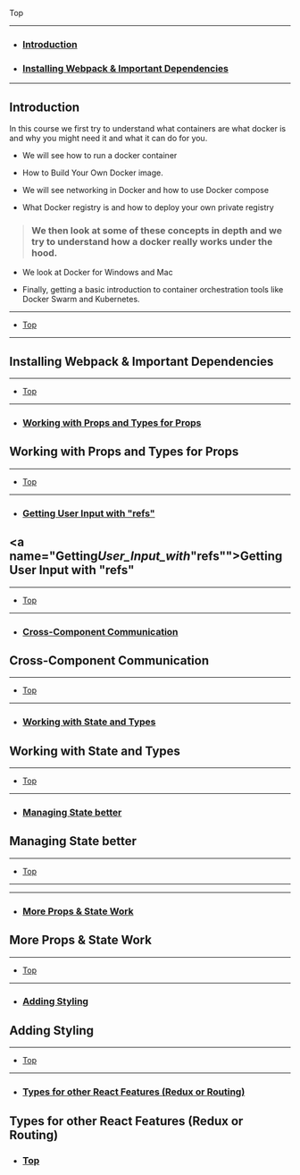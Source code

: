 <a name="Back_To_Top"></a> Top

---

- ### [Introduction](#Introduction)
- ### [Installing Webpack & Important Dependencies](#Installing_Webpack_&_Important_Dependencies)

---

## <a name="Introduction"></a>Introduction

In this course we first try to understand what containers are what docker is and why you might need it and what it can do for you.

- We will see how to run a docker container

- How to Build Your Own Docker image.

- We will see networking in Docker and how to use Docker compose

- What Docker registry is and how to deploy your own private registry

> ### We then look at some of these concepts in depth and we try to understand how a docker really works under the hood.

- We look at Docker for Windows and Mac

- Finally, getting a basic introduction to container orchestration tools like Docker Swarm and Kubernetes.

---

- [Top](#Back_To_Top)

---

## <a name="Installing_Webpack_&_Important_Dependencies"></a>Installing Webpack & Important Dependencies

---

- [Top](#Back_To_Top)

---

- ### [Working with Props and Types for Props](#Working_with_Props_and_Types_for_Props)

## <a name="Working_with_Props_and_Types_for_Props"></a>Working with Props and Types for Props

---

- [Top](#Back_To_Top)

---

- ### [Getting User Input with "refs"](#Getting_User_Input_with_"refs")

## <a name="Getting*User_Input_with*"refs""></a>Getting User Input with "refs"

---

- [Top](#Back_To_Top)

---

- ### [Cross-Component Communication](#Cross-Component_Communication)

## <a name="Cross-Component_Communication"></a>Cross-Component Communication

---

- [Top](#Back_To_Top)

---

- ### [Working with State and Types](#Working_with_State_and_Types)

## <a name="Working_with_State_and_Types"></a>Working with State and Types

---

- [Top](#Back_To_Top)

---

- ### [Managing State better](#Managing_State_better)

## <a name="Managing_State_better"></a>Managing State better

---

- [Top](#Back_To_Top)

---

---

- ### [More Props & State Work](#More_Props_&_State_Work)

## <a name="More_Props_&_State_Work"></a>More Props & State Work

---

- [Top](#Back_To_Top)

---

- ### [Adding Styling](#Adding_Styling)

## <a name="Adding_Styling"></a>Adding Styling

---

- [Top](#Back_To_Top)

---

- ### [Types for other React Features (Redux or Routing)](<#Types_for_other_React_Features_(Redux_or_Routing)>)

## <a name="Types_for_other_React_Features_(Redux_or_Routing)"></a>Types for other React Features (Redux or Routing)

- ### [Top](#Back_To_Top)
